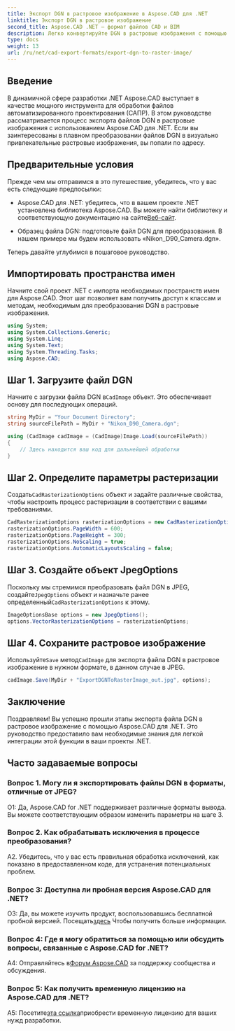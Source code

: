 ```yaml
---
title: Экспорт DGN в растровое изображение в Aspose.CAD для .NET
linktitle: Экспорт DGN в растровое изображение
second_title: Aspose.CAD .NET — формат файлов CAD и BIM
description: Легко конвертируйте DGN в растровые изображения с помощью Aspose.CAD для .NET. Изучите пошаговое руководство и раскройте возможности .NET при работе с файлами САПР.
type: docs
weight: 13
url: /ru/net/cad-export-formats/export-dgn-to-raster-image/
---
```

## Введение

В динамичной сфере разработки .NET Aspose.CAD выступает в качестве мощного инструмента для обработки файлов автоматизированного проектирования (САПР). В этом руководстве рассматривается процесс экспорта файлов DGN в растровые изображения с использованием Aspose.CAD для .NET. Если вы заинтересованы в плавном преобразовании файлов DGN в визуально привлекательные растровые изображения, вы попали по адресу.

## Предварительные условия

Прежде чем мы отправимся в это путешествие, убедитесь, что у вас есть следующие предпосылки:

-  Aspose.CAD для .NET: убедитесь, что в вашем проекте .NET установлена библиотека Aspose.CAD. Вы можете найти библиотеку и соответствующую документацию на сайте[Веб-сайт](https://reference.aspose.com/cad/net/).

- Образец файла DGN: подготовьте файл DGN для преобразования. В нашем примере мы будем использовать «Nikon_D90_Camera.dgn».

Теперь давайте углубимся в пошаговое руководство.

## Импортировать пространства имен

Начните свой проект .NET с импорта необходимых пространств имен для Aspose.CAD. Этот шаг позволяет вам получить доступ к классам и методам, необходимым для преобразования DGN в растровые изображения.

```csharp
using System;
using System.Collections.Generic;
using System.Linq;
using System.Text;
using System.Threading.Tasks;
using Aspose.CAD;
```

## Шаг 1. Загрузите файл DGN

 Начните с загрузки файла DGN в`CadImage` объект. Это обеспечивает основу для последующих операций.

```csharp
string MyDir = "Your Document Directory";
string sourceFilePath = MyDir + "Nikon_D90_Camera.dgn";

using (CadImage cadImage = (CadImage)Image.Load(sourceFilePath))
{
    // Здесь находится ваш код для дальнейшей обработки
}
```

## Шаг 2. Определите параметры растеризации

 Создать`CadRasterizationOptions` объект и задайте различные свойства, чтобы настроить процесс растеризации в соответствии с вашими требованиями.

```csharp
CadRasterizationOptions rasterizationOptions = new CadRasterizationOptions();
rasterizationOptions.PageWidth = 600;
rasterizationOptions.PageHeight = 300;
rasterizationOptions.NoScaling = true;
rasterizationOptions.AutomaticLayoutsScaling = false;
```

## Шаг 3. Создайте объект JpegOptions

 Поскольку мы стремимся преобразовать файл DGN в JPEG, создайте`JpegOptions` объект и назначьте ранее определенный`CadRasterizationOptions` к этому.

```csharp
ImageOptionsBase options = new JpegOptions();
options.VectorRasterizationOptions = rasterizationOptions;
```

## Шаг 4. Сохраните растровое изображение

 Используйте`Save` метод`CadImage` для экспорта файла DGN в растровое изображение в нужном формате, в данном случае в JPEG.

```csharp
cadImage.Save(MyDir + "ExportDGNToRasterImage_out.jpg", options);
```

## Заключение

Поздравляем! Вы успешно прошли этапы экспорта файла DGN в растровое изображение с помощью Aspose.CAD для .NET. Это руководство предоставило вам необходимые знания для легкой интеграции этой функции в ваши проекты .NET.

## Часто задаваемые вопросы

### Вопрос 1. Могу ли я экспортировать файлы DGN в форматы, отличные от JPEG?

О1: Да, Aspose.CAD for .NET поддерживает различные форматы вывода. Вы можете соответствующим образом изменить параметры на шаге 3.

### Вопрос 2. Как обрабатывать исключения в процессе преобразования?

A2. Убедитесь, что у вас есть правильная обработка исключений, как показано в предоставленном коде, для устранения потенциальных проблем.

### Вопрос 3: Доступна ли пробная версия Aspose.CAD для .NET?

 О3: Да, вы можете изучить продукт, воспользовавшись бесплатной пробной версией. Посещать[здесь](https://releases.aspose.com/) Чтобы получить больше информации.

### Вопрос 4: Где я могу обратиться за помощью или обсудить вопросы, связанные с Aspose.CAD for .NET?

 A4: Отправляйтесь в[Форум Aspose.CAD](https://forum.aspose.com/c/cad/19) за поддержку сообщества и обсуждения.

### Вопрос 5: Как получить временную лицензию на Aspose.CAD для .NET?

 А5: Посетите[эта ссылка](https://purchase.aspose.com/temporary-license/)приобрести временную лицензию для ваших нужд разработки.